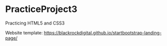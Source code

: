 # PracticeProject3
Practicing HTML5 and CSS3

Website template: https://blackrockdigital.github.io/startbootstrap-landing-page/

